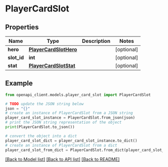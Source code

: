 # PlayerCardSlot


## Properties

Name | Type | Description | Notes
------------ | ------------- | ------------- | -------------
**hero** | [**PlayerCardSlotHero**](PlayerCardSlotHero.md) |  | [optional] 
**slot_id** | **int** |  | [optional] 
**stat** | [**PlayerCardSlotStat**](PlayerCardSlotStat.md) |  | [optional] 

## Example

```python
from openapi_client.models.player_card_slot import PlayerCardSlot

# TODO update the JSON string below
json = "{}"
# create an instance of PlayerCardSlot from a JSON string
player_card_slot_instance = PlayerCardSlot.from_json(json)
# print the JSON string representation of the object
print(PlayerCardSlot.to_json())

# convert the object into a dict
player_card_slot_dict = player_card_slot_instance.to_dict()
# create an instance of PlayerCardSlot from a dict
player_card_slot_from_dict = PlayerCardSlot.from_dict(player_card_slot_dict)
```
[[Back to Model list]](../README.md#documentation-for-models) [[Back to API list]](../README.md#documentation-for-api-endpoints) [[Back to README]](../README.md)


